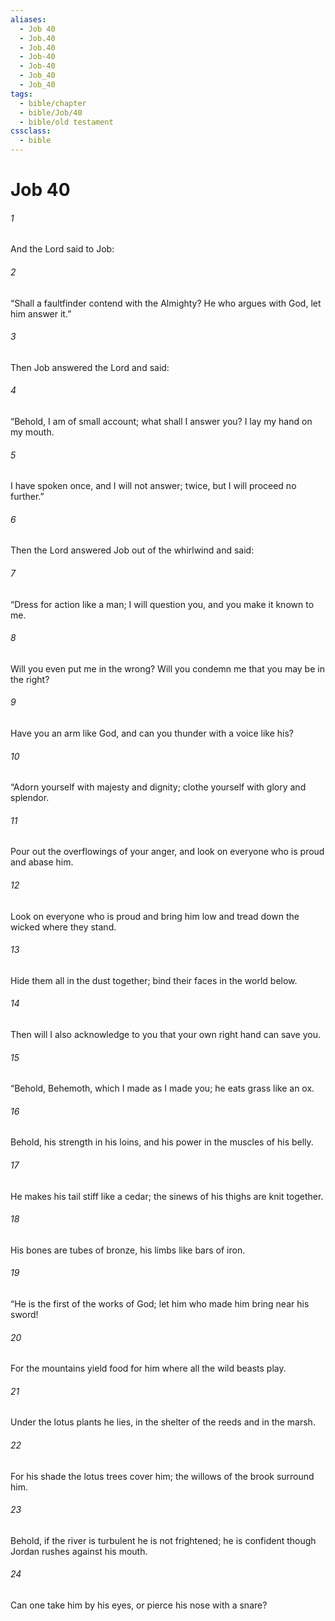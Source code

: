 ```yaml
---
aliases:
  - Job 40
  - Job.40
  - Job.40
  - Job-40
  - Job-40
  - Job_40
  - Job_40
tags:
  - bible/chapter
  - bible/Job/40
  - bible/old testament
cssclass:
  - bible
---
```


# Job 40

###### 1
And the Lord said to Job:
###### 2
“Shall a faultfinder contend with the Almighty? He who argues with God, let him answer it.”
###### 3
Then Job answered the Lord and said:
###### 4
“Behold, I am of small account; what shall I answer you? I lay my hand on my mouth.
###### 5
I have spoken once, and I will not answer; twice, but I will proceed no further.”
###### 6
Then the Lord answered Job out of the whirlwind and said:
###### 7
“Dress for action like a man; I will question you, and you make it known to me.
###### 8
Will you even put me in the wrong? Will you condemn me that you may be in the right?
###### 9
Have you an arm like God, and can you thunder with a voice like his?
###### 10
“Adorn yourself with majesty and dignity; clothe yourself with glory and splendor.
###### 11
Pour out the overflowings of your anger, and look on everyone who is proud and abase him.
###### 12
Look on everyone who is proud and bring him low and tread down the wicked where they stand.
###### 13
Hide them all in the dust together; bind their faces in the world below.
###### 14
Then will I also acknowledge to you that your own right hand can save you.
###### 15
“Behold, Behemoth, which I made as I made you; he eats grass like an ox.
###### 16
Behold, his strength in his loins, and his power in the muscles of his belly.
###### 17
He makes his tail stiff like a cedar; the sinews of his thighs are knit together.
###### 18
His bones are tubes of bronze, his limbs like bars of iron.
###### 19
“He is the first of the works of God; let him who made him bring near his sword!
###### 20
For the mountains yield food for him where all the wild beasts play.
###### 21
Under the lotus plants he lies, in the shelter of the reeds and in the marsh.
###### 22
For his shade the lotus trees cover him; the willows of the brook surround him.
###### 23
Behold, if the river is turbulent he is not frightened; he is confident though Jordan rushes against his mouth.
###### 24
Can one take him by his eyes, or pierce his nose with a snare?


